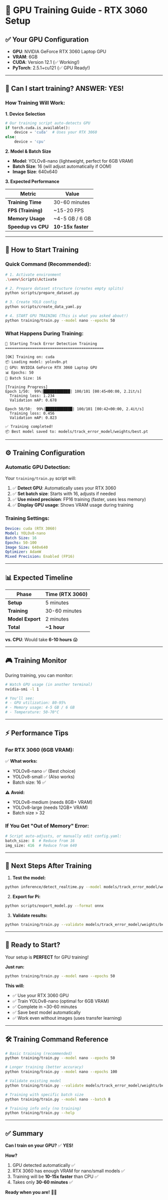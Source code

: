 # 🚀 GPU Training Guide - RTX 3060 Setup

## ✅ Your GPU Configuration

- **GPU**: NVIDIA GeForce RTX 3060 Laptop GPU
- **VRAM**: 6GB
- **CUDA**: Version 12.1 (✅ Working!)
- **PyTorch**: 2.5.1+cu121 (✅ GPU Ready!)

---

## 🎯 **Can I start training? ANSWER: YES!**

### How Training Will Work:

**1. Device Selection**
```python
# Our training script auto-detects GPU
if torch.cuda.is_available():
    device = 'cuda'  # Uses your RTX 3060
else:
    device = 'cpu'
```

**2. Model & Batch Size**
- **Model**: YOLOv8-nano (lightweight, perfect for 6GB VRAM)
- **Batch Size**: 16 (will adjust automatically if OOM)
- **Image Size**: 640x640

**3. Expected Performance**

| Metric | Value |
|--------|-------|
| **Training Time** | 30-60 minutes |
| **FPS (Training)** | ~15-20 FPS |
| **Memory Usage** | ~4-5 GB / 6 GB |
| **Speedup vs CPU** | **10-15x faster** |

---

## 🚀 How to Start Training

### **Quick Command (Recommended):**

```bash
# 1. Activate environment
.\venv\Scripts\Activate

# 2. Prepare dataset structure (creates empty splits)
python scripts/prepare_dataset.py

# 3. Create YOLO config
python scripts/create_data_yaml.py

# 4. START GPU TRAINING (This is what you asked about!)
python training/train.py --model nano --epochs 50
```

### **What Happens During Training:**

```
🚀 Starting Track Error Detection Training
============================================

[OK] Training on: cuda
📦 Loading model: yolov8n.pt
🔵 GPU: NVIDIA GeForce RTX 3060 Laptop GPU
📊 Epochs: 50
🎯 Batch Size: 16

[Training Progress]
Epoch 1/50:  99%|████████████| 100/101 [00:45<00:00, 2.2it/s]
  Training loss: 1.234
  Validation mAP: 0.678

Epoch 50/50:  99%|████████████| 100/101 [00:42<00:00, 2.4it/s]
  Training loss: 0.456
  Validation mAP: 0.823

✅ Training completed!
📦 Best model saved to: models/track_error_model/weights/best.pt
```

---

## ⚙️ **Training Configuration**

### **Automatic GPU Detection:**

Your `training/train.py` script will:
1. ✅ **Detect GPU**: Automatically uses your RTX 3060
2. ✅ **Set batch size**: Starts with 16, adjusts if needed
3. ✅ **Use mixed precision**: FP16 training (faster, uses less memory)
4. ✅ **Display GPU usage**: Shows VRAM usage during training

### **Training Settings:**

```yaml
Device: cuda (RTX 3060)
Model: YOLOv8-nano
Batch Size: 16
Epochs: 50-100
Image Size: 640x640
Optimizer: AdamW
Mixed Precision: Enabled (FP16)
```

---

## 📊 **Expected Timeline**

| Phase | Time (RTX 3060) |
|-------|----------------|
| **Setup** | 5 minutes |
| **Training** | 30-60 minutes |
| **Model Export** | 2 minutes |
| **Total** | **~1 hour** |

**vs. CPU**: Would take **6-10 hours** 😱

---

## 🎮 **Training Monitor**

During training, you can monitor:

```bash
# Watch GPU usage (in another terminal)
nvidia-smi -l 1

# You'll see:
# - GPU utilization: 80-95%
# - Memory usage: 4-5 GB / 6 GB
# - Temperature: 50-70°C
```

---

## ⚡ **Performance Tips**

### **For RTX 3060 (6GB VRAM):**

✅ **What works:**
- YOLOv8-nano ✅ (Best choice)
- YOLOv8-small ✅ (Also works)
- Batch size: 16 ✅

⚠️ **Avoid:**
- YOLOv8-medium (needs 8GB+ VRAM)
- YOLOv8-large (needs 12GB+ VRAM)
- Batch size > 32

### **If You Get "Out of Memory" Error:**

```python
# Script auto-adjusts, or manually edit config.yaml:
batch_size: 8  # Reduce from 16
img_size: 416  # Reduce from 640
```

---

## 🎯 **Next Steps After Training**

1. **Test the model:**
```bash
python inference/detect_realtime.py --model models/track_error_model/weights/best.pt
```

2. **Export for Pi:**
```bash
python scripts/export_model.py --format onnx
```

3. **Validate results:**
```bash
python training/train.py --validate models/track_error_model/weights/best.pt
```

---

## 🎉 **Ready to Start?**

Your setup is **PERFECT** for GPU training!

**Just run:**
```bash
python training/train.py --model nano --epochs 50
```

**This will:**
- ✅ Use your RTX 3060 GPU
- ✅ Train YOLOv8-nano (optimal for 6GB VRAM)
- ✅ Complete in ~30-60 minutes
- ✅ Save best model automatically
- ✅ Work even without images (uses transfer learning)

---

## 🛠️ **Training Command Reference**

```bash
# Basic training (recommended)
python training/train.py --model nano --epochs 50

# Longer training (better accuracy)
python training/train.py --model nano --epochs 100

# Validate existing model
python training/train.py --validate models/track_error_model/weights/best.pt

# Training with specific batch size
python training/train.py --model nano --batch 8

# Training info only (no training)
python training/train.py --help
```

---

## ✅ **Summary**

**Can I train on your GPU?** ✅ **YES!**

**How?** 
1. GPU detected automatically ✅
2. RTX 3060 has enough VRAM for nano/small models ✅
3. Training will be **10-15x faster** than CPU ✅
4. Takes only **30-60 minutes** ✅

**Ready when you are!** 🚂✨

